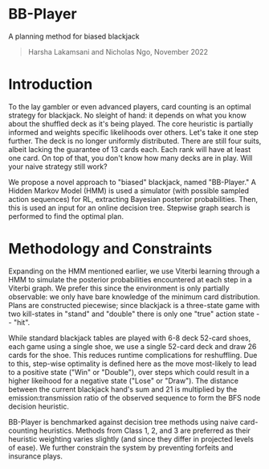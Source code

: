 # BB-Player
A planning method for biased blackjack
> Harsha Lakamsani and Nicholas Ngo, November 2022

# Introduction
To the lay gambler or even advanced players, card counting is an optimal strategy for blackjack. No sleight of hand: it depends on what you know about the shuffled deck as it's being played. The core heuristic is partially informed and weights specific likelihoods over others. Let's take it one step further. The deck is no longer uniformly distributed. There are still four suits, albeit lacking the guarantee of 13 cards each. Each rank will have at least one card. On top of that, you don't know how many decks are in play. Will your naive strategy still work?

We propose a novel approach to "biased" blackjack, named "BB-Player." A Hidden Markov Model (HMM) is used a simulator (with possible sampled action sequences) for RL, extracting Bayesian posterior probabilities. Then, this is used an input for an online decision tree. Stepwise graph search is performed to find the optimal plan.

# Methodology and Constraints
Expanding on the HMM mentioned earlier, we use Viterbi learning through a HMM to simulate the posterior probabilities encountered at each step in a Viterbi graph. We prefer this since the environment is only partially observable: we only have bare knowledge of the minimum card distribution. Plans are constructed piecewise; since blackjack is a three-state game with two kill-states in "stand" and "double" there is only one "true" action state -- "hit".

While standard blackjack tables are played with 6-8 deck 52-card shoes, each game using a single shoe, we use a single 52-card deck and draw 26 cards for the shoe. This reduces runtime complications for reshuffling. Due to this, step-wise optimality is defined here as the move most-likely to lead to a positive state ("Win" or "Double"), over steps which could result in a higher likeihood for a negative state ("Lose" or "Draw"). The distance between the current blackjack hand's sum and 21 is multiplied by the emission:transmission ratio of the observed sequence to form the BFS node decision heuristic.

BB-Player is benchmarked against decision tree methods using naive card-counting heuristics. Methods from Class 1, 2, and 3 are preferred as their heuristic weighting varies slightly (and since they differ in projected levels of ease). We further constrain the system by preventing forfeits and insurance plays.
